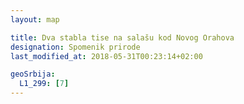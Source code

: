 ```yaml
---
layout: map

title: Dva stabla tise na salašu kod Novog Orahova
designation: Spomenik prirode
last_modified_at: 2018-05-31T00:23:14+02:00

geoSrbija:
  L1_299: [7]
---
```


